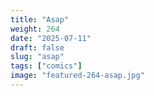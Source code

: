 ```yaml
---
title: "Asap"
weight: 264
date: "2025-07-11"
draft: false
slug: "asap"
tags: ["comics"]
image: "featured-264-asap.jpg"
---
```

